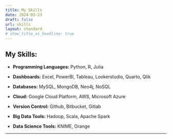 ```yaml
---
title: My Skills
date: 2024-03-23
draft: false
url: skills
layout: standard
# show_title_as_headline: true
---
```


## My Skills:

- **Programming Languages:** Python, R, Julia

- **Dashboards:** Excel, PowerBI, Tableau, Lookerstudio, Quarto, Qlik

- **Databases:** MySQL, MongoDB, Neo4j, NoSQL

- **Cloud:** Google Cloud Platform, AWS, Microsoft Azure

- **Version Control:** Github, Bitbucket, Gitlab

- **Big Data Tools:** Hadoop, Scala, Apache Spark

- **Data Science Tools:** KNIME, Orange

---